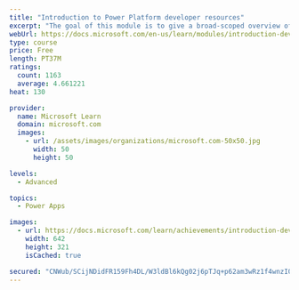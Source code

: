 ```yaml
---
title: "Introduction to Power Platform developer resources"
excerpt: "The goal of this module is to give a broad-scoped overview of the developer experience as it relates to the Power Platform.  It will cover a high-level introduction how the ecosystem is represented, with the intended audience being a software developer with limited experience in working with the Power Platform."
webUrl: https://docs.microsoft.com/en-us/learn/modules/introduction-developing-power-platform/
type: course
price: Free
length: PT37M
ratings:
  count: 1163
  average: 4.661221
heat: 130

provider:
  name: Microsoft Learn
  domain: microsoft.com
  images:
    - url: /assets/images/organizations/microsoft.com-50x50.jpg
      width: 50
      height: 50

levels:
  - Advanced

topics:
  - Power Apps

images:
  - url: https://docs.microsoft.com/learn/achievements/introduction-developing-power-platform-social.png
    width: 642
    height: 321
    isCached: true

secured: "CNWub/SCijNDidFR159Fh4DL/W3ldBl6kQg02j6pTJq+p62am3wRz1f4wnzI04y5Aj4DHN4gh8wiZoO2RLk2RlIJXjjWlJ5Klkyv3TsPt3CYGff7P9X4I7a83xus0hMRFMhlTn/c/VVwuIi5r2TQc9Kg6dvriyIezxm7kalECpCE4lopbz1ouQyeDZMZZiNWsEQdKpxZND+ljpRNxHC1ErtY5Z3V4itzPHFxYrHMA5/8DQvqbM8c4zEh+Y8EcRMo4ay9O4Q1XUqjlItDVc0L0wlJNlTc1VoKceXVN1NEz2MU2mJA1TkQ2g6Nn/EJpBLxkHxJ/HlOS5FciUwa/JYHLaeE50VOujYoI2pj2LVaQdTIFRxEwWpSAiS1Eri5Xik89YZsxFCo0Oz0G44OwRbG+wycxxktF7wVJMm8rlHEs/c=;5vxfShwhuPOw0+KBUueuMg=="
---
```


